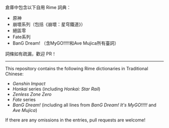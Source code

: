 倉庫中包含以下自用 Rime 詞典：
- 原神
- 崩壞系列（包括《崩壞：星穹鐵道》）
- 絕區零
- Fate系列
- BanG Dream! （含MyGO!!!!!和Ave Mujica所有臺詞）

詞條如有疏漏，歡迎 PR！

----

This repository contains the following Rime dictionaries in Traditional Chinese:
- _Genshin Impact_
- _Honkai_ series (including _Honkai: Star Rail_)
- _Zenless Zone Zero_
- _Fate_ series
- _BanG Dream!_ (including all lines from _BanG Dream! It's MyGO!!!!!_ and _Ave Mujica_)

If there are any omissions in the entries, pull requests are welcome!
